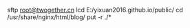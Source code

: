 sftp root@twogether.cn
lcd E:/yixuan2016.github.io/public/
cd /usr/share/nginx/html/blog/
put -r ./*
